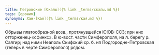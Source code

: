 ```yaml
---
title: Петровские [Скалы]({% link _terms/скалы.md %})
tags: [ороним]
synonyms: Хан-[Кая]({% link _terms/кая.md %})
---
```


Обрывы платообразной возв., протянувшейся ЮЮВ–ССЗ; при них отторженец-«сфинкс».
В ю-вост. части Симферополя, на л. берегу р. Салгир; над ними Неаполь Скифский
ср. б. нп Подгородне-Петровская (теперь в черте Симферополя) рядом.
